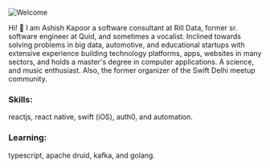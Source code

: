 ![Welcome](https://user-images.githubusercontent.com/5203107/104845719-eca26280-58fc-11eb-9cc4-4a3b8e6fd9ba.png)

Hi! 👋 I am Ashish Kapoor a software consultant at Rill Data, former sr. software engineer at Quid, and sometimes a vocalist. Inclined towards solving problems in big data, automotive, and educational startups with extensive experience building technology platforms, apps, websites in many sectors, and holds a master's degree in computer applications. A science, and music enthusiast. Also, the former organizer of the Swift Delhi meetup community.

### Skills:
reactjs, react native, swift (iOS), auth0, and automation.

### Learning:
typescript, apache druid, kafka, and golang.
